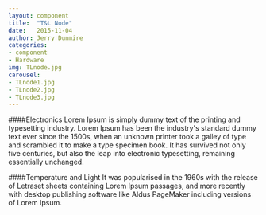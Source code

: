 ```yaml
---
layout: component
title:  "T&L Node"
date:   2015-11-04
author: Jerry Dunmire
categories:
- component
- Hardware
img: TLnode.jpg
carousel:
- TLnode1.jpg
- TLnode2.jpg
- TLnode3.jpg
---
```

####Electronics
Lorem Ipsum is simply dummy text of the printing and typesetting industry. Lorem Ipsum has been the industry's standard dummy text ever since the 1500s, when an unknown printer took a galley of type and scrambled it to make a type specimen book. It has survived not only five centuries, but also the leap into electronic typesetting, remaining essentially unchanged.

####Temperature and Light
It was popularised in the 1960s with the release of Letraset sheets containing Lorem Ipsum passages, and more recently with desktop publishing software like Aldus PageMaker including versions of Lorem Ipsum.
